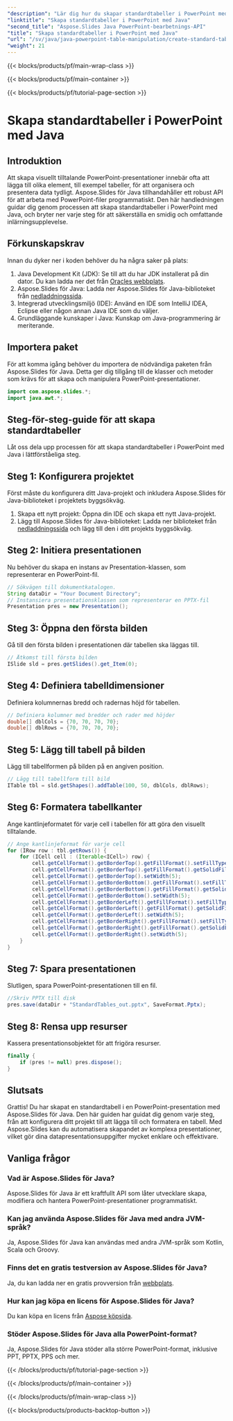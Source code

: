 ```yaml
---
"description": "Lär dig hur du skapar standardtabeller i PowerPoint med Java med hjälp av Aspose.Slides. Följ vår detaljerade steg-för-steg-guide för en smidig upplevelse."
"linktitle": "Skapa standardtabeller i PowerPoint med Java"
"second_title": "Aspose.Slides Java PowerPoint-bearbetnings-API"
"title": "Skapa standardtabeller i PowerPoint med Java"
"url": "/sv/java/java-powerpoint-table-manipulation/create-standard-tables-powerpoint-java/"
"weight": 21
---
```


{{< blocks/products/pf/main-wrap-class >}}

{{< blocks/products/pf/main-container >}}

{{< blocks/products/pf/tutorial-page-section >}}

# Skapa standardtabeller i PowerPoint med Java

## Introduktion
Att skapa visuellt tilltalande PowerPoint-presentationer innebär ofta att lägga till olika element, till exempel tabeller, för att organisera och presentera data tydligt. Aspose.Slides för Java tillhandahåller ett robust API för att arbeta med PowerPoint-filer programmatiskt. Den här handledningen guidar dig genom processen att skapa standardtabeller i PowerPoint med Java, och bryter ner varje steg för att säkerställa en smidig och omfattande inlärningsupplevelse.
## Förkunskapskrav
Innan du dyker ner i koden behöver du ha några saker på plats:
1. Java Development Kit (JDK): Se till att du har JDK installerat på din dator. Du kan ladda ner det från [Oracles webbplats](https://www.oracle.com/java/technologies/javase-jdk11-downloads.html).
2. Aspose.Slides för Java: Ladda ner Aspose.Slides för Java-biblioteket från [nedladdningssida](https://releases.aspose.com/slides/java/).
3. Integrerad utvecklingsmiljö (IDE): Använd en IDE som IntelliJ IDEA, Eclipse eller någon annan Java IDE som du väljer.
4. Grundläggande kunskaper i Java: Kunskap om Java-programmering är meriterande.
## Importera paket
För att komma igång behöver du importera de nödvändiga paketen från Aspose.Slides för Java. Detta ger dig tillgång till de klasser och metoder som krävs för att skapa och manipulera PowerPoint-presentationer.
```java
import com.aspose.slides.*;
import java.awt.*;
```
## Steg-för-steg-guide för att skapa standardtabeller
Låt oss dela upp processen för att skapa standardtabeller i PowerPoint med Java i lättförståeliga steg.
## Steg 1: Konfigurera projektet
Först måste du konfigurera ditt Java-projekt och inkludera Aspose.Slides för Java-biblioteket i projektets byggsökväg.
1. Skapa ett nytt projekt: Öppna din IDE och skapa ett nytt Java-projekt.
2. Lägg till Aspose.Slides för Java-biblioteket: Ladda ner biblioteket från [nedladdningssida](https://releases.aspose.com/slides/java/) och lägg till den i ditt projekts byggsökväg.
## Steg 2: Initiera presentationen
Nu behöver du skapa en instans av Presentation-klassen, som representerar en PowerPoint-fil.
```java
// Sökvägen till dokumentkatalogen.
String dataDir = "Your Document Directory";
// Instansiera presentationsklassen som representerar en PPTX-fil
Presentation pres = new Presentation();
```
## Steg 3: Öppna den första bilden
Gå till den första bilden i presentationen där tabellen ska läggas till.
```java
// Åtkomst till första bilden
ISlide sld = pres.getSlides().get_Item(0);
```
## Steg 4: Definiera tabelldimensioner
Definiera kolumnernas bredd och radernas höjd för tabellen.
```java
// Definiera kolumner med bredder och rader med höjder
double[] dblCols = {70, 70, 70, 70};
double[] dblRows = {70, 70, 70, 70};
```
## Steg 5: Lägg till tabell på bilden
Lägg till tabellformen på bilden på en angiven position.
```java
// Lägg till tabellform till bild
ITable tbl = sld.getShapes().addTable(100, 50, dblCols, dblRows);
```
## Steg 6: Formatera tabellkanter
Ange kantlinjeformatet för varje cell i tabellen för att göra den visuellt tilltalande.
```java
// Ange kantlinjeformat för varje cell
for (IRow row : tbl.getRows()) {
    for (ICell cell : (Iterable<ICell>) row) {
        cell.getCellFormat().getBorderTop().getFillFormat().setFillType(FillType.Solid);
        cell.getCellFormat().getBorderTop().getFillFormat().getSolidFillColor().setColor(Color.RED);
        cell.getCellFormat().getBorderTop().setWidth(5);
        cell.getCellFormat().getBorderBottom().getFillFormat().setFillType(FillType.Solid);
        cell.getCellFormat().getBorderBottom().getFillFormat().getSolidFillColor().setColor(Color.RED);
        cell.getCellFormat().getBorderBottom().setWidth(5);
        cell.getCellFormat().getBorderLeft().getFillFormat().setFillType(FillType.Solid);
        cell.getCellFormat().getBorderLeft().getFillFormat().getSolidFillColor().setColor(Color.RED);
        cell.getCellFormat().getBorderLeft().setWidth(5);
        cell.getCellFormat().getBorderRight().getFillFormat().setFillType(FillType.Solid);
        cell.getCellFormat().getBorderRight().getFillFormat().getSolidFillColor().setColor(Color.RED);
        cell.getCellFormat().getBorderRight().setWidth(5);
    }
}
```
## Steg 7: Spara presentationen
Slutligen, spara PowerPoint-presentationen till en fil.
```java
//Skriv PPTX till disk
pres.save(dataDir + "StandardTables_out.pptx", SaveFormat.Pptx);
```
## Steg 8: Rensa upp resurser
Kassera presentationsobjektet för att frigöra resurser.
```java
finally {
    if (pres != null) pres.dispose();
}
```
## Slutsats
Grattis! Du har skapat en standardtabell i en PowerPoint-presentation med Aspose.Slides för Java. Den här guiden har guidat dig genom varje steg, från att konfigurera ditt projekt till att lägga till och formatera en tabell. Med Aspose.Slides kan du automatisera skapandet av komplexa presentationer, vilket gör dina datapresentationsuppgifter mycket enklare och effektivare.
## Vanliga frågor
### Vad är Aspose.Slides för Java?
Aspose.Slides för Java är ett kraftfullt API som låter utvecklare skapa, modifiera och hantera PowerPoint-presentationer programmatiskt.
### Kan jag använda Aspose.Slides för Java med andra JVM-språk?
Ja, Aspose.Slides för Java kan användas med andra JVM-språk som Kotlin, Scala och Groovy.
### Finns det en gratis testversion av Aspose.Slides för Java?
Ja, du kan ladda ner en gratis provversion från [webbplats](https://releases.aspose.com/).
### Hur kan jag köpa en licens för Aspose.Slides för Java?
Du kan köpa en licens från [Aspose köpsida](https://purchase.aspose.com/buy).
### Stöder Aspose.Slides för Java alla PowerPoint-format?
Ja, Aspose.Slides för Java stöder alla större PowerPoint-format, inklusive PPT, PPTX, PPS och mer.

{{< /blocks/products/pf/tutorial-page-section >}}

{{< /blocks/products/pf/main-container >}}

{{< /blocks/products/pf/main-wrap-class >}}

{{< blocks/products/products-backtop-button >}}